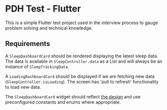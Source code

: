# PDH Test - Flutter

This is a simple Flutter test project used in the interview process to gauge problem solving and technical knowledge.

## Requirements

A `SleepDashboardCard` should be rendered displaying the latest sleep data. The data is available in `SleepController.data` as a List and will always be an instance of `SleepTrackingData`.

A `LoadingDashboardCard` should be displayed if we are fetching new data (`SleepController.isLoading`). The screen has 'pull to refresh' functionality to load new data.

The `SleepDashboardCard` widget should reflect [the design](https://xd.adobe.com/view/0af8023b-b417-4a62-9ca2-994bd7130439-5fab/specs/) and use preconfigured constants and enums where appropriate.
